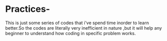 # Practices-
This is just some series of codes that i've spend time inorder to learn better.So the codes are literally very inefficient in nature ,but it will help any beginner to understand how coding in specific problem works.
